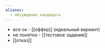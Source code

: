 ```yaml
---
aliases:
  - обсуждение кандидата
---
```


- все ок - [[оффер]] (идеальный вариант)
- не понятно - [[тестовое задание]]
- [[отказ]]
	